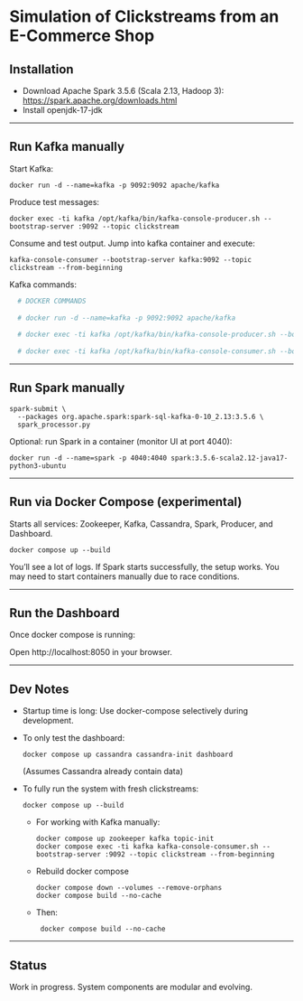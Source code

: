 # Simulation of Clickstreams from an E-Commerce Shop

## Installation

- Download Apache Spark 3.5.6 (Scala 2.13, Hadoop 3): https://spark.apache.org/downloads.html
- Install openjdk-17-jdk

---

## Run Kafka manually

Start Kafka:

    docker run -d --name=kafka -p 9092:9092 apache/kafka

Produce test messages:

    docker exec -ti kafka /opt/kafka/bin/kafka-console-producer.sh --bootstrap-server :9092 --topic clickstream

Consume and test output. Jump into kafka container and execute:

    kafka-console-consumer --bootstrap-server kafka:9092 --topic clickstream --from-beginning

Kafka commands:
```bash
  # DOCKER COMMANDS
  
  # docker run -d --name=kafka -p 9092:9092 apache/kafka
  
  # docker exec -ti kafka /opt/kafka/bin/kafka-console-producer.sh --bootstrap-server :9092 --topic clickstream
  
  # docker exec -ti kafka /opt/kafka/bin/kafka-console-consumer.sh --bootstrap-server :9092 --topic clickstream --from-beginning
```
---

## Run Spark manually

    spark-submit \
      --packages org.apache.spark:spark-sql-kafka-0-10_2.13:3.5.6 \
      spark_processor.py

Optional: run Spark in a container (monitor UI at port 4040):

    docker run -d --name=spark -p 4040:4040 spark:3.5.6-scala2.12-java17-python3-ubuntu

---

## Run via Docker Compose (experimental)

Starts all services: Zookeeper, Kafka, Cassandra, Spark, Producer, and Dashboard.

    docker compose up --build

You’ll see a lot of logs. If Spark starts successfully, the setup works. You may need to start containers manually due
to race conditions.

---

## Run the Dashboard

Once docker compose is running:

Open http://localhost:8050 in your browser.

---

## Dev Notes

- Startup time is long: Use docker-compose selectively during development.
  
- To only test the dashboard:

      docker compose up cassandra cassandra-init dashboard

  (Assumes Cassandra already contain data)

- To fully run the system with fresh clickstreams:

      docker compose up --build

  - For working with Kafka manually:

        docker compose up zookeeper kafka topic-init
        docker compose exec -ti kafka kafka-console-consumer.sh --bootstrap-server :9092 --topic clickstream --from-beginning

  - Rebuild docker compose

        docker compose down --volumes --remove-orphans
        docker compose build --no-cache  

  - Then: 
    
         docker compose build --no-cache

---

## Status

Work in progress. System components are modular and evolving.
